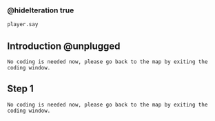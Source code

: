 ### @hideIteration true 

```python
player.say
```
## Introduction @unplugged
    No coding is needed now, please go back to the map by exiting the coding window.

## Step 1 
    No coding is needed now, please go back to the map by exiting the coding window.

